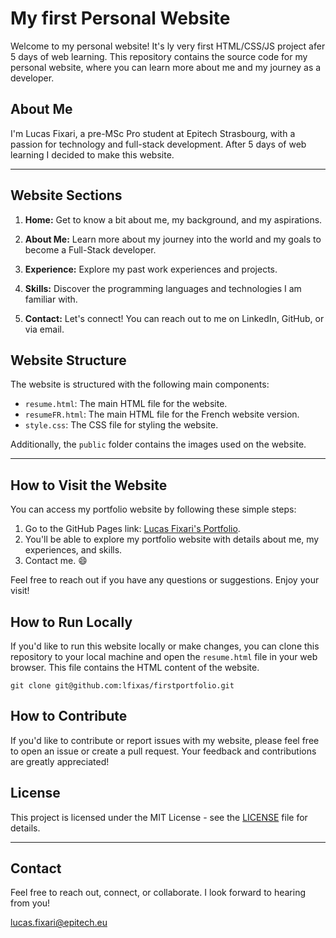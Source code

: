 # My first Personal Website

Welcome to my personal website! It's ly very first HTML/CSS/JS project afer 5 days of web learning. This repository contains the source code for my personal website, where you can learn more about me and my journey as a developer.

## About Me

I'm Lucas Fixari, a pre-MSc Pro student at Epitech Strasbourg, with a passion for technology and full-stack development. After 5 days of web learning I decided to make this website.

---

## Website Sections

1. **Home:** Get to know a bit about me, my background, and my aspirations.

2. **About Me:** Learn more about my journey into the world and my goals to become a Full-Stack developer.

3. **Experience:** Explore my past work experiences and projects.

4. **Skills:** Discover the programming languages and technologies I am familiar with.

5. **Contact:** Let's connect! You can reach out to me on LinkedIn, GitHub, or via email.

## Website Structure

The website is structured with the following main components:

- `resume.html`: The main HTML file for the website.
- `resumeFR.html`: The main HTML file for the French website version.
- `style.css`: The CSS file for styling the website.

Additionally, the `public` folder contains the images used on the website.

---

## How to Visit the Website

You can access my portfolio website by following these simple steps:

1. Go to the GitHub Pages link: [Lucas Fixari's Portfolio](https://lfixas.github.io/firstportfolio/).
2. You'll be able to explore my portfolio website with details about me, my experiences, and skills.
3. Contact me. :smile:

Feel free to reach out if you have any questions or suggestions. Enjoy your visit!

## How to Run Locally

If you'd like to run this website locally or make changes, you can clone this repository to your local machine and open the `resume.html` file in your web browser. This file contains the HTML content of the website.

```shell
git clone git@github.com:lfixas/firstportfolio.git
```

## How to Contribute

If you'd like to contribute or report issues with my website, please feel free to open an issue or create a pull request. Your feedback and contributions are greatly appreciated!

## License

This project is licensed under the MIT License - see the [LICENSE](LICENSE) file for details.

---

## Contact

Feel free to reach out, connect, or collaborate. I look forward to hearing from you!

[lucas.fixari@epitech.eu](mailto:lucas.fixari@epitech.eu)
